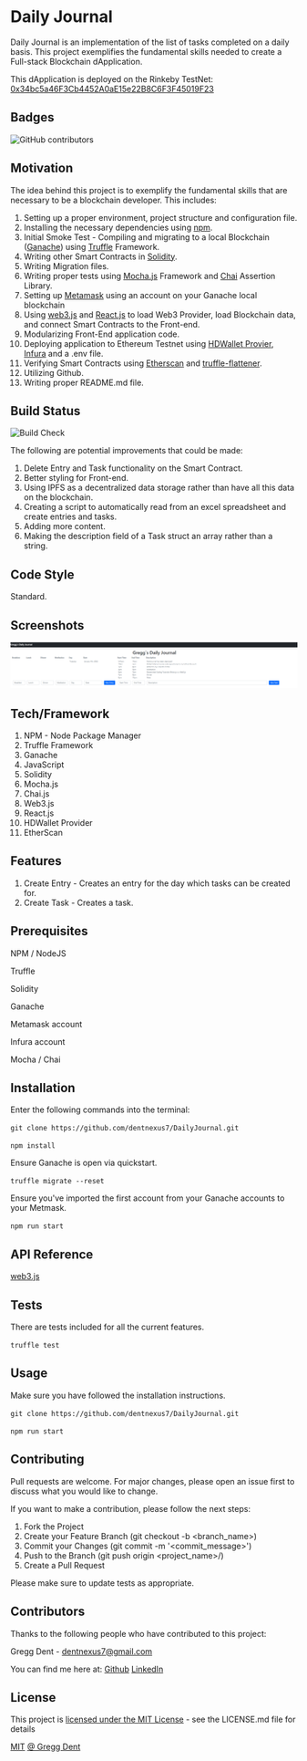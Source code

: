 # Daily Journal

Daily Journal is an implementation of the list of tasks completed on a daily basis. This project exemplifies the fundamental skills needed to create a Full-stack Blockchain dApplication.

This dApplication is deployed on the Rinkeby TestNet: [0x34bc5a46F3Cb4452A0aE15e22B8C6F3F45019F23](https://rinkeby.etherscan.io/address/0x34bc5a46f3cb4452a0ae15e22b8c6f3f45019f23)

## Badges

![GitHub contributors](https://img.shields.io/github/contributors/dentnexus7/DailyJournal)

## Motivation

The idea behind this project is to exemplify the fundamental skills that are necessary to be a blockchain developer. This includes:
  
  1. Setting up a proper environment, project structure and configuration file.
  2. Installing the necessary dependencies using [npm](https://www.npmjs.com/).
  3. Initial Smoke Test - Compiling and migrating to a local Blockchain ([Ganache](https://trufflesuite.com/ganache/index.html)) using [Truffle](https://trufflesuite.com/) Framework.
  4. Writing other Smart Contracts in [Solidity](https://docs.soliditylang.org/en/v0.8.12/).
  5. Writing Migration files.
  6. Writing proper tests using [Mocha.js](https://mochajs.org/) Framework and [Chai](https://www.chaijs.com/) Assertion Library.
  7. Setting up [Metamask](https://metamask.io/) using an account on your Ganache local blockchain
  7. Using [web3.js](https://web3js.readthedocs.io/en/v1.7.0/) and [React.js](https://reactjs.org/) to load Web3 Provider, load Blockchain data, and connect Smart Contracts to the Front-end.
  8. Modularizing Front-End application code.
  9. Deploying application to Ethereum Testnet using [HDWallet Provier](https://www.npmjs.com/package/@truffle/hdwallet-provider), [Infura](https://infura.io/) and a .env file.
  10. Verifying Smart Contracts using [Etherscan](https://etherscan.io/) and [truffle-flattener](https://www.npmjs.com/package/truffle-flattener).
  11. Utilizing Github.
  12. Writing proper README.md file.

## Build Status

![Build Check](https://img.shields.io/github/checks-status/dentnexus7/DailyJournal/main)

The following are potential improvements that could be made:

  1. Delete Entry and Task functionality on the Smart Contract.
  2. Better styling for Front-end.
  3. Using IPFS as a decentralized data storage rather than have all this data on the blockchain.
  4. Creating a script to automatically read from an excel spreadsheet and create entries and tasks.
  5. Adding more content.
  6. Making the description field of a Task struct an array rather than a string.

## Code Style

Standard.

## Screenshots

![Screenshots of projects](./src/Screenshot.png)

## Tech/Framework 

1.  NPM - Node Package Manager
2.  Truffle Framework
3.  Ganache
4.  JavaScript
5.  Solidity
6.  Mocha.js
7.  Chai.js
8.  Web3.js
9.  React.js
10. HDWallet Provider
11. EtherScan

## Features

1. Create Entry - Creates an entry for the day which tasks can be created for.
2. Create Task  - Creates a task.

## Prerequisites

NPM / NodeJS

Truffle

Solidity

Ganache

Metamask account

Infura account

Mocha / Chai

## Installation

Enter the following commands into the terminal:

`git clone https://github.com/dentnexus7/DailyJournal.git`

`npm install`

Ensure Ganache is open via quickstart.

`truffle migrate --reset`

Ensure you've imported the first account from your Ganache accounts to your Metmask.

`npm run start`

## API Reference

[web3.js](https://web3js.readthedocs.io/en/v1.7.0/)

## Tests

There are tests included for all the current features.

`truffle test`

## Usage

Make sure you have followed the installation instructions.

`git clone https://github.com/dentnexus7/DailyJournal.git`

`npm run start`

## Contributing

Pull requests are welcome. For major changes, please open an issue first to discuss what you would like to change.

If you want to make a contribution, please follow the next steps:

  1. Fork the Project
  2. Create your Feature Branch (git checkout -b <branch_name>)
  3. Commit your Changes (git commit -m '<commit_message>')
  4. Push to the Branch (git push origin <project_name>/<location>)
  5. Create a Pull Request

Please make sure to update tests as appropriate.

## Contributors

Thanks to the following people who have contributed to this project:

Gregg Dent - dentnexus7@gmail.com

You can find me here at: [Github](https://github.com/dentnexus7) [LinkedIn](https://www.linkedin.com/in/gregory-dent-77b452103/) 

## License

This project is [licensed under the MIT License](./LICENSE) - see the LICENSE.md file for details

[MIT](https://choosealicense.com/licenses/mit/) [@ Gregg Dent](https://github.com/dentnexus7)
